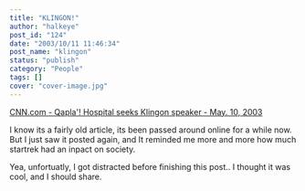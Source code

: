 ```yaml
---
title: "KLINGON!"
author: "halkeye"
post_id: "124"
date: "2003/10/11 11:46:34"
post_name: "klingon"
status: "publish"
category: "People"
tags: []
cover: "cover-image.jpg"
---
```


[CNN.com - Qapla'! Hospital seeks Klingon speaker - May. 10, 2003](https://www.cnn.com/2003/US/West/05/10/offbeat.klingon.interpreter/)

I know its a fairly old article, its been passed around online for a while now. But I just saw it posted again, and It reminded me more and more how much startrek had an inpact on society.

Yea, unfortuatly, I got distracted before finishing this post.. I thought it was cool, and I should share.